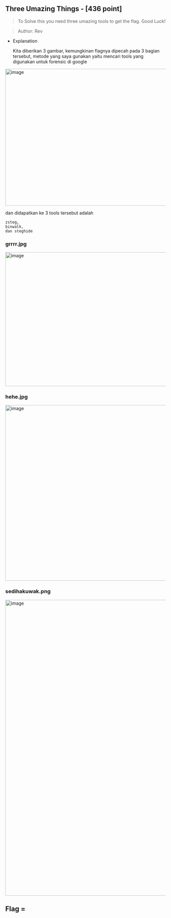 ## Three Umazing Things - [436 point]
> To Solve this you need three umazing tools to get the flag. Good Luck!

> Author: Rev

- Explanation
  <p>Kita diberikan 3 gambar, kemungkinan flagnya dipecah pada 3 bagian tersebut, metode yang saya gunakan yaitu mencari tools yang digunakan untuk forensic di google</p>
<img width="1091" height="430" alt="image" src="https://github.com/user-attachments/assets/f210bcde-612a-4ea0-a7c9-2249870a4c7d" />

<p>dan didapatkan ke 3 tools tersebut adalah</p>

```
zsteg, 
binwalk,
dan steghide
```

### grrrr.jpg
<img width="573" height="421" alt="image" src="https://github.com/user-attachments/assets/fdcf2261-ad8b-40b7-9445-54f960e9518e" />

### hehe.jpg
<img width="745" height="552" alt="image" src="https://github.com/user-attachments/assets/79f7ee3c-08ce-4706-8789-962abb37facf" />

### sedihakuwak.png
<img width="1295" height="929" alt="image" src="https://github.com/user-attachments/assets/9f1292a4-9871-4d8c-8763-a5315631a880" />

## Flag = 






  <br>
  <br>

